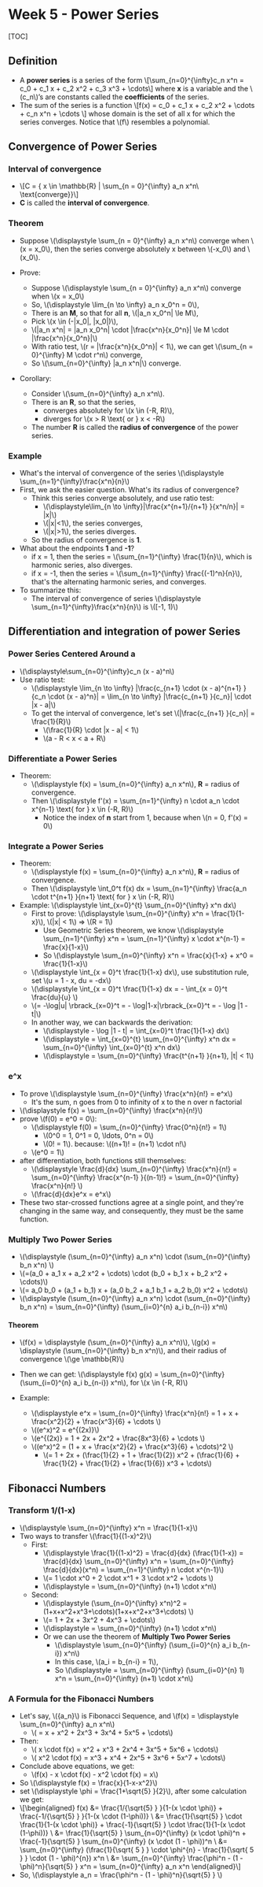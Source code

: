 # Week 5 - Power Series

[TOC]

## Definition

* A **power series** is a series of the form \\[\sum_{n=0}^{\infty}c_n x^n = c_0 + c_1 x + c_2 x^2 + c_3 x^3 + \cdots\\] where **x** is a variable and the \\(c_n\\)’s are constants called the **coefficients** of the series.
* The sum of the series is a function \\[f(x) = c_0 + c_1 x + c_2 x^2 + \cdots + c_n x^n + \cdots \\] whose domain is the set of all x for which the series converges. Notice that \\(f\\) resembles a polynomial.

## Convergence of Power Series

### Interval of convergence

* \\[C = \{ x \in \mathbb{R} | \sum_{n = 0}^{\infty} a_n x^n\ \text{converge}\}\\]
* **C** is called the **interval of convergence**.

### Theorem

* Suppose \\(\displaystyle \sum_{n = 0}^{\infty} a_n x^n\\) converge when \\(x = x_0\\), then the series converge absolutely x between \\(-x_0\\) and \\(x_0\\).

* Prove:
    * Suppose \\(\displaystyle \sum_{n = 0}^{\infty} a_n x^n\\) converge when \\(x = x_0\\)
    * So, \\(\displaystyle \lim_{n \to \infty} a_n x_0^n = 0\\),
    * There is an **M**, so that for all **n**, \\(|a_n x_0^n| \le M\\),
    * Pick \\(x \in (-|x_0|, |x_0|)\\),
    * \\(|a_n x^n| = |a_n x_0^n| \cdot |\frac{x^n}{x_0^n}| \le M \cdot |\frac{x^n}{x_0^n}|\\)
    * With ratio test, \\(r = |\frac{x^n}{x_0^n}| < 1\\), we can get \\(\sum_{n = 0}^{\infty} M \cdot r^n\\) converge,
    * So \\(\sum_{n=0}^{\infty} |a_n x^n|\\) converge.

* Corollary:
    * Consider \\(\sum_{n=0}^{\infty} a_n x^n\\).
    * There is an **R**, so that the series,
        * converges absolutely for \\(x \in (-R, R)\\),
        * diverges for \\(x > R \text{ or } x < -R\\)
    * The number **R** is called the **radius of convergence** of the power series.

### Example

* What's the interval of convergence of the series \\(\displaystyle \sum_{n=1}^{\infty}\frac{x^n}{n}\\)
* First, we ask the easier question. What's its radius of convergence?
    * Think this series converge absolutely, and use ratio test:
        * \\(\displaystyle\lim_{n \to \infty}|\frac{x^{n+1}/{n+1} }{x^n/n}| = |x|\\)
        * \\(|x|<1\\), the series converges,
        * \\(|x|>1\\), the series diverges.
    * So the radius of convergence is **1**.
* What about the endpoints **1** and **-1**?
    * if x = 1, then the series = \\(\sum_{n=1}^{\infty} \frac{1}{n}\\), which is harmonic series, also diverges.
    * if x = -1, then the series = \\(\sum_{n=1}^{\infty} \frac{(-1)^n}{n}\\), that's the alternating harmonic series, and converges.
* To summarize this: 
    * The interval of convergence of series \\(\displaystyle \sum_{n=1}^{\infty}\frac{x^n}{n}\\) is \\([-1, 1)\\)

## Differentiation and integration of power Series

### Power Series Centered Around a

* \\(\displaystyle\sum_{n=0}^{\infty}c_n (x - a)^n\\)
* Use ratio test:
    * \\(\displaystyle \lim_{n \to \infty} |\frac{c_{n+1} \cdot (x - a)^{n+1} }{c_n \cdot (x - a)^n}| = \lim_{n \to \infty} |\frac{c_{n+1} }{c_n}| \cdot |x - a|\\)
    * To get the interval of convergence, let's set \\(|\frac{c_{n+1} }{c_n}| = \frac{1}{R}\\)
        * \\(\frac{1}{R} \cdot |x - a| < 1\\)
        * \\(a - R < x < a + R\\)

### Differentiate a Power Series

* Theorem: 
    * \\(\displaystyle f(x) = \sum_{n=0}^{\infty} a_n x^n\\), **R** = radius of convergence.
    * Then \\(\displaystyle f'(x) = \sum_{n=1}^{\infty} n \cdot a_n \cdot x^{n-1} \text{ for } x \in (-R, R)\\)
        * Notice the index of **n** start from 1, because when \\(n = 0, f'(x) = 0\\)

### Integrate a Power Series

* Theorem: 
    * \\(\displaystyle f(x) = \sum_{n=0}^{\infty} a_n x^n\\), **R** = radius of convergence.
    * Then \\(\displaystyle \int_0^t f(x) dx = \sum_{n=1}^{\infty} \frac{a_n \cdot t^{n+1} }{n+1} \text{ for } x \in (-R, R)\\)
* Example: \\(\displaystyle \int_{x=0}^{t} \sum_{n=0}^{\infty} x^n dx\\)
    * First to prove: \\(\displaystyle \sum_{n=0}^{\infty} x^n = \frac{1}{1-x}\\), \\(|x| < 1\\) => \\(R = 1\\)
        * Use Geometric Series theorem, we know \\(\displaystyle \sum_{n=1}^{\infty} x^n = \sum_{n=1}^{\infty} x \cdot x^{n-1} = \frac{x}{1-x}\\)
        * So \\(\displaystyle \sum_{n=0}^{\infty} x^n = \frac{x}{1-x} + x^0 = \frac{1}{1-x}\\)
    * \\(\displaystyle \int_{x = 0}^t \frac{1}{1-x} dx\\), use substitution rule, set \\(u = 1 - x, du = -dx\\)
    * \\(\displaystyle \int_{x = 0}^t \frac{1}{1-x} dx = - \int_{x = 0}^t \frac{du}{u} \\)
    * \\(= -\log|u| \rbrack_{x=0}^t = - \log|1-x|\rbrack_{x=0}^t = - \log |1 - t|\\)
    * In another way, we can backwards the derivation:
        * \\(\displaystyle - \log |1 - t| = \int_{x=0}^t \frac{1}{1-x} dx\\)
        * \\(\displaystyle = \int_{x=0}^{t} \sum_{n=0}^{\infty} x^n dx = \sum_{n=0}^{\infty} \int_{x=0}^{t} x^n dx\\)
        * \\(\displaystyle = \sum_{n=0}^{\infty} \frac{t^{n+1} }{n+1}, |t| < 1\\)

### e^x

* To prove \\(\displaystyle \sum_{n=0}^{\infty} \frac{x^n}{n!} = e^x\\)
    *  It's the sum, n goes from 0 to infinity of x to the n over n factorial
* \\(\displaystyle f(x) = \sum_{n=0}^{\infty} \frac{x^n}{n!}\\)
* prove \\(f(0) = e^0 = 0\\):
    * \\(\displaystyle f(0) = \sum_{n=0}^{\infty} \frac{0^n}{n!} = 1\\)
        * \\(0^0 = 1, 0^1 = 0, \ldots, 0^n = 0\\)
        * \\(0! = 1\\). because: \\((n+1)! = (n+1) \cdot n!\\)
    * \\(e^0 = 1\\)
* after differentiation, both functions still themselves:
    * \\(\displaystyle \frac{d}{dx} \sum_{n=0}^{\infty} \frac{x^n}{n!} = \sum_{n=0}^{\infty} \frac{x^{n-1} }{(n-1)!} = \sum_{n=0}^{\infty} \frac{x^n}{n!} \\)
    * \\(\frac{d}{dx}e^x = e^x\\)
 *  These two star-crossed functions agree at a single point, and they're changing in the same way, and consequently, they must be the same function. 

### Multiply Two Power Series

* \\(\displaystyle (\sum_{n=0}^{\infty} a_n x^n) \cdot (\sum_{n=0}^{\infty} b_n x^n) \\)
* \\(=(a_0 + a_1 x + a_2 x^2 + \cdots) \cdot (b_0 + b_1 x + b_2 x^2 + \cdots)\\)
* \\(= a_0 b_0 + (a_1 + b_1) x + (a_0 b_2 + a_1 b_1 + a_2 b_0) x^2 + \cdots\\)
* \\(\displaystyle (\sum_{n=0}^{\infty} a_n x^n) \cdot (\sum_{n=0}^{\infty} b_n x^n) = \sum_{n=0}^{\infty} (\sum_{i=0}^{n} a_i b_{n-i}) x^n\\)

#### Theorem

* \\(f(x) = \displaystyle (\sum_{n=0}^{\infty} a_n x^n)\\), \\(g(x) = \displaystyle (\sum_{n=0}^{\infty} b_n x^n)\\), and their radius of convergence \\(\ge \mathbb{R}\\)
* Then we can get: \\(\displaystyle f(x) g(x) = \sum_{n=0}^{\infty} (\sum_{i=0}^{n} a_i b_{n-i}) x^n\\), for \\(x \in (-R, R)\\)

* Example: 
    * \\(\displaystyle e^x = \sum_{n=0}^{\infty} \frac{x^n}{n!} = 1 + x + \frac{x^2}{2} + \frac{x^3}{6} + \cdots \\)
    * \\((e^x)^2 = e^{(2x)}\\)
    * \\(e^{(2x)} = 1 + 2x + 2x^2 + \frac{8x^3}{6} + \cdots \\)
    * \\((e^x)^2 = (1 + x + \frac{x^2}{2} + \frac{x^3}{6} + \cdots)^2 \\)
        * \\(= 1 + 2x + (\frac{1}{2} + 1 + \frac{1}{2}) x^2 + (\frac{1}{6} + \frac{1}{2} + \frac{1}{2} + \frac{1}{6}) x^3 + \cdots\\)

## Fibonacci Numbers

### Transform 1/(1-x)

* \\(\displaystyle \sum_{n=0}^{\infty} x^n = \frac{1}{1-x}\\)
* Two ways to transfer \\(\frac{1}{(1-x)^2}\\)
    * First:
        * \\(\displaystyle \frac{1}{(1-x)^2} = \frac{d}{dx} (\frac{1}{1-x}) = \frac{d}{dx} \sum_{n=0}^{\infty} x^n = \sum_{n=0}^{\infty} \frac{d}{dx}(x^n) = \sum_{n=1}^{\infty} n \cdot x^{n-1}\\)
        * \\(= 1 \cdot x^0 + 2 \cdot x^1 + 3 \cdot x^2 + \cdots \\)
        * \\(\displaystyle = \sum_{n=0}^{\infty} (n+1) \cdot x^n\\)
    * Second:
        * \\(\displaystyle (\sum_{n=0}^{\infty} x^n)^2 = (1+x+x^2+x^3+\cdots)(1+x+x^2+x^3+\cdots) \\)
        * \\(= 1 + 2x + 3x^2 + 4x^3 + \cdots\\)
        * \\(\displaystyle = \sum_{n=0}^{\infty} (n+1) \cdot x^n\\)
        * Or we can use the theorem of **Multiply Two Power Series** 
            * \\(\displaystyle \sum_{n=0}^{\infty} (\sum_{i=0}^{n} a_i b_{n-i}) x^n\\)
            * In this case, \\(a_i = b_{n-i} = 1\\),
            * So  \\(\displaystyle = \sum_{n=0}^{\infty} (\sum_{i=0}^{n} 1) x^n = \sum_{n=0}^{\infty} (n+1) \cdot x^n\\)

### A Formula for the Fibonacci Numbers

* Let's say, \\({a_n}\\) is Fibonacci Sequence, and \\(f(x) = \displaystyle \sum_{n=0}^{\infty} a_n x^n\\)
    * \\( = x + x^2 + 2x^3 + 3x^4 + 5x^5 + \cdots\\)
* Then:
    * \\( x \cdot f(x) = x^2 + x^3 + 2x^4 + 3x^5 + 5x^6 + \cdots\\)
    * \\( x^2 \cdot f(x) = x^3 + x^4 + 2x^5 + 3x^6 + 5x^7 + \cdots\\)  
* Conclude above equations, we get:
    * \\(f(x) - x \cdot f(x) - x^2 \cdot f(x) = x\\)
* So \\(\displaystyle f(x) = \frac{x}{1-x-x^2}\\)
* set \\(\displaystyle \phi = \frac{1+\sqrt{5} }{2}\\), after some calculation we get:
* \\[\begin{aligned} 
    f(x) &= \frac{1/{\sqrt{5} } }{1-(x \cdot \phi)} + \frac{-1/{\sqrt{5} } }{1-(x \cdot (1-\phi))} \\
    &= \frac{1}{\sqrt{5} } \cdot \frac{1}{1-(x \cdot \phi)} + \frac{-1}{\sqrt{5} } \cdot \frac{1}{1-(x \cdot (1-\phi))} \\
    &= \frac{1}{\sqrt{5} } \sum_{n=0}^{\infty} (x \cdot \phi)^n + \frac{-1}{\sqrt{5} } \sum_{n=0}^{\infty} (x \cdot (1 - \phi))^n \\
    &= \sum_{n=0}^{\infty} (\frac{1}{\sqrt{ 5 } } \cdot \phi^{n} - \frac{1}{\sqrt{ 5 } } \cdot (1 - \phi)^{n}) x^n \\
    &= \sum_{n=0}^{\infty} \frac{\phi^n - (1 - \phi)^n}{\sqrt{5} } x^n = \sum_{n=0}^{\infty} a_n x^n
    \end{aligned}\\]
* So, \\(\displaystyle a_n = \frac{\phi^n - (1 - \phi)^n}{\sqrt{5} } \\)

